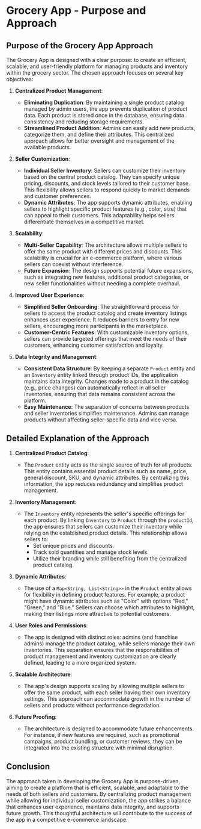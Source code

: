 # Grocery App - Purpose and Approach

## Purpose of the Grocery App Approach

The Grocery App is designed with a clear purpose: to create an efficient, scalable, and user-friendly platform for managing products and inventory within the grocery sector. The chosen approach focuses on several key objectives:

1. **Centralized Product Management**:
    - **Eliminating Duplication**: By maintaining a single product catalog managed by admin users, the app prevents duplication of product data. Each product is stored once in the database, ensuring data consistency and reducing storage requirements.
    - **Streamlined Product Addition**: Admins can easily add new products, categorize them, and define their attributes. This centralized approach allows for better oversight and management of the available products.

2. **Seller Customization**:
    - **Individual Seller Inventory**: Sellers can customize their inventory based on the central product catalog. They can specify unique pricing, discounts, and stock levels tailored to their customer base. This flexibility allows sellers to respond quickly to market demands and customer preferences.
    - **Dynamic Attributes**: The app supports dynamic attributes, enabling sellers to highlight specific product features (e.g., color, size) that can appeal to their customers. This adaptability helps sellers differentiate themselves in a competitive market.

3. **Scalability**:
    - **Multi-Seller Capability**: The architecture allows multiple sellers to offer the same product with different prices and discounts. This scalability is crucial for an e-commerce platform, where various sellers can coexist without interference.
    - **Future Expansion**: The design supports potential future expansions, such as integrating new features, additional product categories, or new seller functionalities without needing a complete overhaul.

4. **Improved User Experience**:
    - **Simplified Seller Onboarding**: The straightforward process for sellers to access the product catalog and create inventory listings enhances user experience. It reduces barriers to entry for new sellers, encouraging more participants in the marketplace.
    - **Customer-Centric Features**: With customizable inventory options, sellers can provide targeted offerings that meet the needs of their customers, enhancing customer satisfaction and loyalty.

5. **Data Integrity and Management**:
    - **Consistent Data Structure**: By keeping a separate `Product` entity and an `Inventory` entity linked through product IDs, the application maintains data integrity. Changes made to a product in the catalog (e.g., price changes) can automatically reflect in all seller inventories, ensuring that data remains consistent across the platform.
    - **Easy Maintenance**: The separation of concerns between products and seller inventories simplifies maintenance. Admins can manage products without affecting seller-specific data and vice versa.

## Detailed Explanation of the Approach

1. **Centralized Product Catalog**:
    - The `Product` entity acts as the single source of truth for all products. This entity contains essential product details such as name, price, general discount, SKU, and dynamic attributes. By centralizing this information, the app reduces redundancy and simplifies product management.

2. **Inventory Management**:
    - The `Inventory` entity represents the seller's specific offerings for each product. By linking `Inventory` to `Product` through the `productId`, the app ensures that sellers can customize their inventory while relying on the established product details. This relationship allows sellers to:
        - Set unique prices and discounts.
        - Track sold quantities and manage stock levels.
        - Utilize their branding while still benefiting from the centralized product catalog.

3. **Dynamic Attributes**:
    - The use of a `Map<String, List<String>>` in the `Product` entity allows for flexibility in defining product features. For example, a product might have dynamic attributes such as "Color" with options "Red," "Green," and "Blue." Sellers can choose which attributes to highlight, making their listings more attractive to potential customers.

4. **User Roles and Permissions**:
    - The app is designed with distinct roles: admins (and franchise admins) manage the product catalog, while sellers manage their own inventories. This separation ensures that the responsibilities of product management and inventory customization are clearly defined, leading to a more organized system.

5. **Scalable Architecture**:
    - The app's design supports scaling by allowing multiple sellers to offer the same product, with each seller having their own inventory settings. This approach can accommodate growth in the number of sellers and products without performance degradation.

6. **Future Proofing**:
    - The architecture is designed to accommodate future enhancements. For instance, if new features are required, such as promotional campaigns, product bundling, or customer reviews, they can be integrated into the existing structure with minimal disruption.

## Conclusion

The approach taken in developing the Grocery App is purpose-driven, aiming to create a platform that is efficient, scalable, and adaptable to the needs of both sellers and customers. By centralizing product management while allowing for individual seller customization, the app strikes a balance that enhances user experience, maintains data integrity, and supports future growth. This thoughtful architecture will contribute to the success of the app in a competitive e-commerce landscape.
